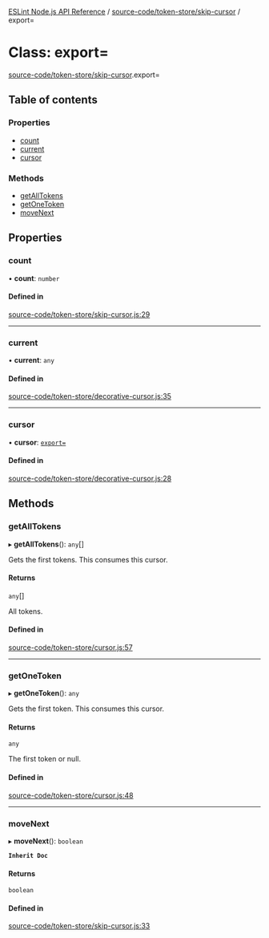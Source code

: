 [ESLint Node.js API Reference](../index.md) / [source-code/token-store/skip-cursor](../modules/source_code_token_store_skip_cursor.md) / export=

# Class: export=

[source-code/token-store/skip-cursor](../modules/source_code_token_store_skip_cursor.md).export=

## Table of contents

### Properties

* [count](source_code_token_store_skip_cursor.export_.md#count)
* [current](source_code_token_store_skip_cursor.export_.md#current)
* [cursor](source_code_token_store_skip_cursor.export_.md#cursor)

### Methods

* [getAllTokens](source_code_token_store_skip_cursor.export_.md#getalltokens)
* [getOneToken](source_code_token_store_skip_cursor.export_.md#getonetoken)
* [moveNext](source_code_token_store_skip_cursor.export_.md#movenext)

## Properties

### count

• **count**: `number`

#### Defined in

[source-code/token-store/skip-cursor.js:29](https://github.com/bpmutter/eslint/blob/fd0ad7338/lib/source-code/token-store/skip-cursor.js#L29)

___

### current

• **current**: `any`

#### Defined in

[source-code/token-store/decorative-cursor.js:35](https://github.com/bpmutter/eslint/blob/fd0ad7338/lib/source-code/token-store/decorative-cursor.js#L35)

___

### cursor

• **cursor**: [`export=`](source_code_token_store_cursor.export_.md)

#### Defined in

[source-code/token-store/decorative-cursor.js:28](https://github.com/bpmutter/eslint/blob/fd0ad7338/lib/source-code/token-store/decorative-cursor.js#L28)

## Methods

### getAllTokens

▸ **getAllTokens**(): `any`[]

Gets the first tokens.
This consumes this cursor.

#### Returns

`any`[]

All tokens.

#### Defined in

[source-code/token-store/cursor.js:57](https://github.com/bpmutter/eslint/blob/fd0ad7338/lib/source-code/token-store/cursor.js#L57)

___

### getOneToken

▸ **getOneToken**(): `any`

Gets the first token.
This consumes this cursor.

#### Returns

`any`

The first token or null.

#### Defined in

[source-code/token-store/cursor.js:48](https://github.com/bpmutter/eslint/blob/fd0ad7338/lib/source-code/token-store/cursor.js#L48)

___

### moveNext

▸ **moveNext**(): `boolean`

**`Inherit Doc`**

#### Returns

`boolean`

#### Defined in

[source-code/token-store/skip-cursor.js:33](https://github.com/bpmutter/eslint/blob/fd0ad7338/lib/source-code/token-store/skip-cursor.js#L33)
